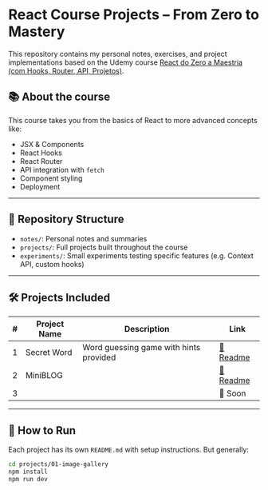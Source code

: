 # React Course Projects – From Zero to Mastery

This repository contains my personal notes, exercises, and project implementations based on the Udemy course [React do Zero a Maestria (com Hooks, Router, API, Projetos)](https://www.udemy.com/course/react-do-zero-a-maestria-c-hooks-router-api-projetos/).

## 📚 About the course

This course takes you from the basics of React to more advanced concepts like:

- JSX & Components
- React Hooks
- React Router
- API integration with `fetch`
- Component styling
- Deployment

---

## 📂 Repository Structure

- `notes/`: Personal notes and summaries
- `projects/`: Full projects built throughout the course
- `experiments/`: Small experiments testing specific features (e.g. Context API, custom hooks)

---

## 🛠️ Projects Included

| #   | Project Name | Description                            | Link                               |
| --- | ------------ | -------------------------------------- | ---------------------------------- |
| 1   | Secret Word  | Word guessing game with hints provided | [🔗 Readme](projects/secret_word/) |
| 2   | MiniBLOG     |                                        | [🔗 Readme](projects/miniblog/)    |
| 3   |              |                                        | 🔗 Soon                            |

---

## 🚀 How to Run

Each project has its own `README.md` with setup instructions. But generally:

```bash
cd projects/01-image-gallery
npm install
npm run dev
```

